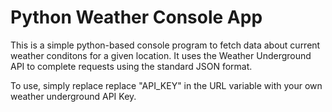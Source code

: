 # Python Weather Console App

This is a simple python-based console program to fetch data about current weather conditons for a given location.
It uses the Weather Underground API to complete requests using the standard JSON format.

To use, simply replace replace "API_KEY" in the URL variable with your own
weather underground API Key.
